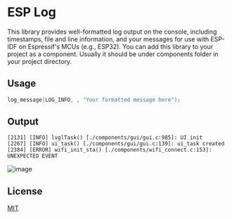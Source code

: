 # ESP Log

This library provides well-formatted log output on the console, including timestamps, file and line information, and your messages for use with ESP-IDF on Espressif's MCUs (e.g., ESP32).
You can add this library to your project as a component. Usually it should be under components folder in your project directory.

## Usage

```c
log_message(LOG_INFO, , "Your formatted message here");
```
## Output
```console
[2131] [INFO] lvglTask() [./components/gui/gui.c:985]: UI init
[2267] [INFO] ui_task() [./components/gui/gui.c:139]: ui_task created
[2384] [ERROR] wifi_init_sta() [./components/wifi_connect.c:153]: UNEXPECTED EVENT
```
![image](https://github.com/solcer/espLog/assets/6162396/2e7b999a-cbf9-4976-bfef-df58af6dd65d)

## License

[MIT](https://choosealicense.com/licenses/mit/)
